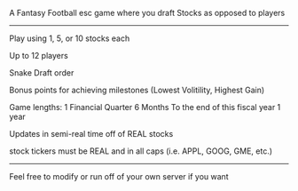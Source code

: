 A Fantasy Football esc game where you draft Stocks as opposed to players

-----------------------------------------------

Play using 1, 5, or 10 stocks each

Up to 12 players

Snake Draft order

Bonus points for achieving milestones (Lowest Volitility, Highest Gain)

Game lengths:
1 Financial Quarter
6 Months
To the end of this fiscal year
1 year

Updates in semi-real time off of REAL stocks

stock tickers must be REAL and in all caps (i.e. APPL, GOOG, GME, etc.)

-------------------------------------------------

Feel free to modify or run off of your own server if you want
